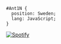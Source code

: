 ```
#Ant1N { 
  position: Sweden; 
  lang: JavaScript; 
}
```
[![Spotify](https://https://novatorem-ant1n.vercel.app/)](https://open.spotify.com/user/isakantin)
